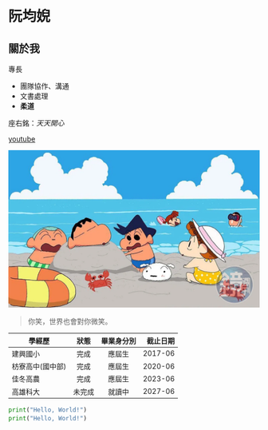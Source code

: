 # 阮均婗

## 關於我

專長
* 團隊協作、溝通
* 文書處理
* **柔道**

座右銘：*天天開心*

[youtube](https://www.youtube.com/)

![蠟筆小新](小新.jpg)

> 你笑，世界也會對你微笑。

| 學經歷 | 狀態 | 畢業身分別 | 截止日期 | 
|---|:---:|:---:|---:| 
| 建興國小 | 完成 | 應屆生 | 2017-06 | 
| 枋寮高中(國中部) | 完成 | 應屆生 | 2020-06 | 
| 佳冬高農 | 完成 | 應屆生 | 2023-06 |
| 高雄科大 | 未完成 | 就讀中 | 2027-06 |

```python
print("Hello, World!")
print("Hello, World!")
```
